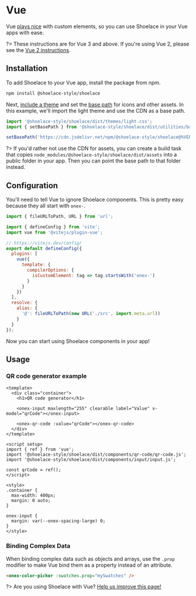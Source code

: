 # Vue

Vue [plays nice](https://custom-elements-everywhere.com/#vue) with custom elements, so you can use Shoelace in your Vue apps with ease.

?> These instructions are for Vue 3 and above. If you're using Vue 2, please see the [Vue 2 instructions](/frameworks/vue-2).

## Installation

To add Shoelace to your Vue app, install the package from npm.

```bash
npm install @shoelace-style/shoelace
```

Next, [include a theme](/getting-started/themes) and set the [base path](/getting-started/installation#setting-the-base-path) for icons and other assets. In this example, we'll import the light theme and use the CDN as a base path.

```jsx
import '@shoelace-style/shoelace/dist/themes/light.css';
import { setBasePath } from '@shoelace-style/shoelace/dist/utilities/base-path';

setBasePath('https://cdn.jsdelivr.net/npm/@shoelace-style/shoelace@%VERSION%/dist/');
```

?> If you'd rather not use the CDN for assets, you can create a build task that copies `node_modules/@shoelace-style/shoelace/dist/assets` into a public folder in your app. Then you can point the base path to that folder instead.

## Configuration

You'll need to tell Vue to ignore Shoelace components. This is pretty easy because they all start with `onex-`.

```js
import { fileURLToPath, URL } from 'url';

import { defineConfig } from 'vite';
import vue from '@vitejs/plugin-vue';

// https://vitejs.dev/config/
export default defineConfig({
  plugins: [
    vue({
      template: {
        compilerOptions: {
          isCustomElement: tag => tag.startsWith('onex-')
        }
      }
    })
  ],
  resolve: {
    alias: {
      '@': fileURLToPath(new URL('./src', import.meta.url))
    }
  }
});
```

Now you can start using Shoelace components in your app!

## Usage

### QR code generator example

```vue
<template>
  <div class="container">
    <h1>QR code generator</h1>

    <onex-input maxlength="255" clearable label="Value" v-model="qrCode"></onex-input>

    <onex-qr-code :value="qrCode"></onex-qr-code>
  </div>
</template>

<script setup>
import { ref } from 'vue';
import '@shoelace-style/shoelace/dist/components/qr-code/qr-code.js';
import '@shoelace-style/shoelace/dist/components/input/input.js';

const qrCode = ref();
</script>

<style>
.container {
  max-width: 400px;
  margin: 0 auto;
}

onex-input {
  margin: var(--onex-spacing-large) 0;
}
</style>
```

### Binding Complex Data

When binding complex data such as objects and arrays, use the `.prop` modifier to make Vue bind them as a property instead of an attribute.

```html
<onex-color-picker :swatches.prop="mySwatches" />
```

?> Are you using Shoelace with Vue? [Help us improve this page!](https://github.com/shoelace-style/shoelace/blob/next/docs/frameworks/vue.md)
